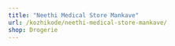 ```yaml
---
title: "Neethi Medical Store Mankave"
url: /kozhikode/neethi-medical-store-mankave/
shop: Drogerie
---
```


